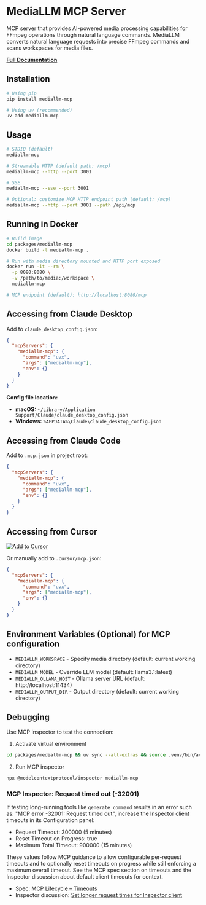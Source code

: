 # MediaLLM MCP Server

MCP server that provides AI-powered media processing capabilities for FFmpeg operations through natural language commands.
MediaLLM converts natural language requests into precise FFmpeg commands and scans workspaces for media files.

**[Full Documentation](https://mediallm.arunbrahma.com/)**

## Installation

```bash
# Using pip
pip install mediallm-mcp

# Using uv (recommended)
uv add mediallm-mcp
```

## Usage

```bash
# STDIO (default)
mediallm-mcp

# Streamable HTTP (default path: /mcp)
mediallm-mcp --http --port 3001

# SSE
mediallm-mcp --sse --port 3001

# Optional: customize MCP HTTP endpoint path (default: /mcp)
mediallm-mcp --http --port 3001 --path /api/mcp
```

## Running in Docker

```bash
# Build image
cd packages/mediallm-mcp
docker build -t mediallm-mcp .

# Run with media directory mounted and HTTP port exposed
docker run -it --rm \
  -p 8080:8080 \
  -v /path/to/media:/workspace \
  mediallm-mcp

# MCP endpoint (default): http://localhost:8080/mcp
```

## Accessing from Claude Desktop

Add to `claude_desktop_config.json`:

```json
{
  "mcpServers": {
    "mediallm-mcp": {
      "command": "uvx",
      "args": ["mediallm-mcp"],
      "env": {}
    }
  }
}
```

**Config file location:**
- **macOS:** `~/Library/Application Support/Claude/claude_desktop_config.json`
- **Windows:** `%APPDATA%\Claude\claude_desktop_config.json`

## Accessing from Claude Code

Add to `.mcp.json` in project root:

```json
{
  "mcpServers": {
    "mediallm-mcp": {
      "command": "uvx",
      "args": ["mediallm-mcp"],
      "env": {}
    }
  }
}
```

## Accessing from Cursor

[![Add to Cursor](https://cursor.com/deeplink/mcp-install-dark.svg)](https://cursor.com/en/install-mcp?name=mediallm-mcp&config=eyJjb21tYW5kIjogInV2eCIsICJhcmdzIjogWyJtZWRpYWxsbS1tY3AiXX0%3D)

Or manually add to `.cursor/mcp.json`:

```json
{
  "mcpServers": {
    "mediallm-mcp": {
      "command": "uvx",
      "args": ["mediallm-mcp"],
      "env": {}
    }
  }
}
```

## Environment Variables (Optional) for MCP configuration

- `MEDIALLM_WORKSPACE` - Specify media directory (default: current working directory)
- `MEDIALLM_MODEL` - Override LLM model (default: llama3.1:latest)
- `MEDIALLM_OLLAMA_HOST` - Ollama server URL (default: http://localhost:11434)
- `MEDIALLM_OUTPUT_DIR` - Output directory (default: current working directory)

## Debugging

Use MCP inspector to test the connection:

1. Activate virtual environment

```bash
cd packages/mediallm-mcp && uv sync --all-extras && source .venv/bin/activate
```

2. Run MCP inspector

```bash
npx @modelcontextprotocol/inspector mediallm-mcp
```

### MCP Inspector: Request timed out (-32001)

If testing long-running tools like `generate_command` results in an error such as: "MCP error -32001: Request timed out", increase the Inspector client timeouts in its Configuration panel:

- Request Timeout: 300000 (5 minutes)
- Reset Timeout on Progress: true
- Maximum Total Timeout: 900000 (15 minutes)

These values follow MCP guidance to allow configurable per-request timeouts and to optionally reset timeouts on progress while still enforcing a maximum overall timeout. See the MCP spec section on timeouts and the Inspector discussion about default client timeouts for context.

- Spec: [MCP Lifecycle – Timeouts](https://modelcontextprotocol.io/specification/2025-06-18/basic/lifecycle#timeouts)
- Inspector discussion: [Set longer request times for Inspector client](https://github.com/modelcontextprotocol/inspector/issues/142)